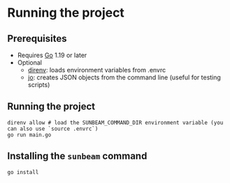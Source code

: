# Running the project

## Prerequisites

- Requires [Go](https://golang.org/dl/) 1.19 or later
- Optional
  - [direnv](https://direnv.net/): loads environment variables from .envrc
  - [jo](https://github.com/jpmens/jo): creates JSON objects from the command line (useful for testing scripts)

## Running the project

```console
direnv allow # load the SUNBEAM_COMMAND_DIR environment variable (you can also use `source .envrc`)
go run main.go
```

## Installing the `sunbeam` command

```console
go install
```
